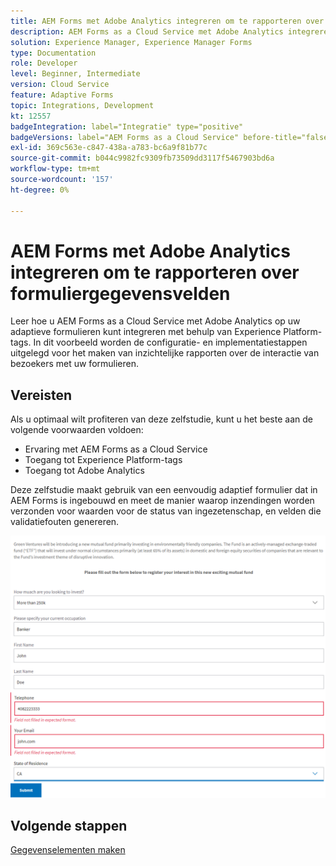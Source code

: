 ```yaml
---
title: AEM Forms met Adobe Analytics integreren om te rapporteren over formuliergegevensvelden
description: AEM Forms as a Cloud Service met Adobe Analytics integreren om te rapporteren over formuliergegevensvelden
solution: Experience Manager, Experience Manager Forms
type: Documentation
role: Developer
level: Beginner, Intermediate
version: Cloud Service
feature: Adaptive Forms
topic: Integrations, Development
kt: 12557
badgeIntegration: label="Integratie" type="positive"
badgeVersions: label="AEM Forms as a Cloud Service" before-title="false"
exl-id: 369c563e-c847-438a-a783-bc6a9f81b77c
source-git-commit: b044c9982fc9309fb73509dd3117f5467903bd6a
workflow-type: tm+mt
source-wordcount: '157'
ht-degree: 0%

---
```


# AEM Forms met Adobe Analytics integreren om te rapporteren over formuliergegevensvelden

Leer hoe u AEM Forms as a Cloud Service met Adobe Analytics op uw adaptieve formulieren kunt integreren met behulp van Experience Platform-tags. In dit voorbeeld worden de configuratie- en implementatiestappen uitgelegd voor het maken van inzichtelijke rapporten over de interactie van bezoekers met uw formulieren.

## Vereisten

Als u optimaal wilt profiteren van deze zelfstudie, kunt u het beste aan de volgende voorwaarden voldoen:

* Ervaring met AEM Forms as a Cloud Service
* Toegang tot Experience Platform-tags
* Toegang tot Adobe Analytics

Deze zelfstudie maakt gebruik van een eenvoudig adaptief formulier dat in AEM Forms is ingebouwd en meet de manier waarop inzendingen worden verzonden voor waarden voor de status van ingezetenschap, en velden die validatiefouten genereren.

![adaptief](assets/use-case.png)

## Volgende stappen

[Gegevenselementen maken](./data-elements.md)